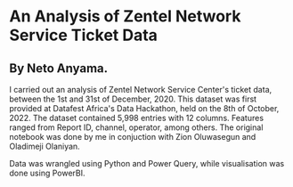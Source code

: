 # An Analysis of Zentel Network Service Ticket Data
## By Neto Anyama.
I carried out an analysis of Zentel Network Service Center's ticket data, between the 1st and 31st of December, 2020. This dataset was first provided at Datafest Africa's Data Hackathon, held on the 8th of October, 2022. The dataset contained 5,998 entries with 12 columns. Features ranged from Report ID, channel, operator, among others. The original notebook was done by me in conjuction with Zion Oluwasegun and Oladimeji Olaniyan.

Data was wrangled using Python and Power Query, while visualisation was done using PowerBI.
